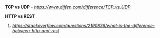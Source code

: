 
**TCP vs UDP** - *https://www.diffen.com/difference/TCP_vs_UDP*

**HTTP vs REST**

  1. *https://stackoverflow.com/questions/2190836/what-is-the-difference-between-http-and-rest*
